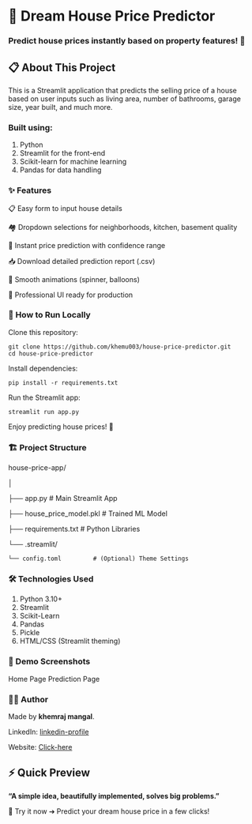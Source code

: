 # 🏡 Dream House Price Predictor
### Predict house prices instantly based on property features! 🚀

## 📋 About This Project
This is a Streamlit application that predicts the selling price of a house based on user inputs such as living area, number of bathrooms, garage size, year built, and much more.


### Built using:
1. Python
2. Streamlit for the front-end
3. Scikit-learn for machine learning
4. Pandas for data handling


### ✨ Features
📋 Easy form to input house details

🏘️ Dropdown selections for neighborhoods, kitchen, basement quality

🎯 Instant price prediction with confidence range

📥 Download detailed prediction report (.csv)

🎈 Smooth animations (spinner, balloons)

🌟 Professional UI ready for production


### 🚀 How to Run Locally

Clone this repository:

    git clone https://github.com/khemu003/house-price-predictor.git
    cd house-price-predictor

Install dependencies:

    pip install -r requirements.txt

Run the Streamlit app:

    streamlit run app.py

Enjoy predicting house prices! 🎯


### 🏗️ Project Structure

house-price-app/

│

├── app.py                 # Main Streamlit App

├── house_price_model.pkl   # Trained ML Model

├── requirements.txt        # Python Libraries

└── .streamlit/

    └── config.toml         # (Optional) Theme Settings


### 🛠️ Technologies Used
1. Python 3.10+
2. Streamlit
3. Scikit-Learn
4. Pandas
5. Pickle
6. HTML/CSS (Streamlit theming)


### 📸 Demo Screenshots

Home Page	Prediction Page


### 👨‍💻 Author
Made by **khemraj mangal**.

LinkedIn: [linkedin-profile](https://www.linkedin.com/in/khemraj-mangal/)

Website: [Click-here](https://house-price-predictor-project.streamlit.app/)


## ⚡ Quick Preview
**“A simple idea, beautifully implemented, solves big problems.”**

🎯 Try it now ➔ Predict your dream house price in a few clicks!
